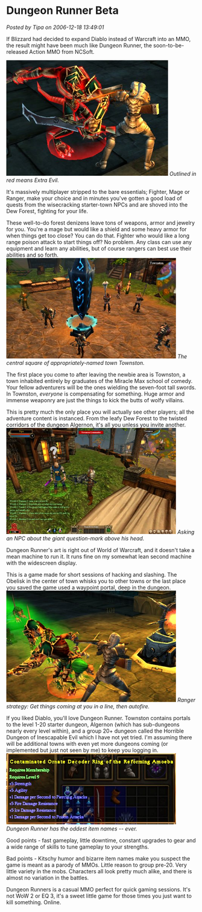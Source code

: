 # Dungeon Runner Beta

*Posted by Tipa on 2006-12-18 13:49:01*

If Blizzard had decided to expand Diablo instead of Warcraft into an MMO, the result might have been much like Dungeon Runner, the soon-to-be-released Action MMO from NCSoft.


![boss.jpg](../uploads/2006/12/boss.jpg)
*Outlined in red means Extra Evil.*


It's massively multiplayer stripped to the bare essentials; Fighter, Mage or Ranger, make your choice and in minutes you've gotten a good load of quests from the wisecracking starter-town NPCs and are shoved into the Dew Forest, fighting for your life.

These well-to-do forest denizens leave tons of weapons, armor and jewelry for you. You're a mage but would like a shield and some heavy armor for when things get too close? You can do that. Fighter who would like a long range poison attack to start things off? No problem. Any class can use any equipment and learn any abilities, but of course rangers can best use their abilities and so forth.
![obelisk.jpg](../uploads/2006/12/obelisk.jpg)
*The central square of appropriately-named town Townston.*


The first place you come to after leaving the newbie area is Townston, a town inhabited entirely by graduates of the Miracle Max school of comedy. Your fellow adventurers will be the ones wielding the seven-foot tall swords. In Townston, *everyone* is compensating for something. Huge armor and immense weaponry are just the things to kick the butts of wolfy villains.

This is pretty much the only place you will actually see other players; all the adventure content is instanced. From the leafy Dew Forest to the twisted corridors of the dungeon Algernon, it's all you unless you invite another.
![townston.jpg](../uploads/2006/12/townston.jpg)
*Asking an NPC about the giant question-mark above his head.*


Dungeon Runner's art is right out of World of Warcraft, and it doesn't take a mean machine to run it. It runs fine on my somewhat lean second machine with the widescreen display.

This is a game made for short sessions of hacking and slashing. The Obelisk in the center of town whisks you to other towns or the last place you saved the game used a waypoint portal, deep in the dungeon.
![battle.jpg](../uploads/2006/12/battle.jpg)
*Ranger strategy: Get things coming at you in a line, then autofire.* 


If you liked Diablo, you'll love Dungeon Runner. Townston contains portals to the level 1-20 starter dungeon, Algernon (which has sub-dungeons nearly every level within), and a group 20+ dungeon called the Horrible Dungeon of Inescapable Evil which I have not yet tried. I'm assuming there will be additional towns with even yet more dungeons coming (or implemented but just not seen by me) to keep you logging in.
![ring.jpg](../uploads/2006/12/ring.jpg)
*Dungeon Runner has the oddest item names -- ever.* 


Good points - fast gameplay, little downtime, constant upgrades to gear and a wide range of skills to tune gameplay to your strengths.

Bad points - Kitschy humor and bizarre item names make you suspect the game is meant as a parody of MMOs. Little reason to group pre-20. Very little variety in the mobs. Characters all look pretty much alike, and there is almost no variation in the battles.

Dungeon Runners is a casual MMO perfect for quick gaming sessions. It's not WoW 2 or EQ 3, it's a sweet little game for those times you just want to kill something. Online.
